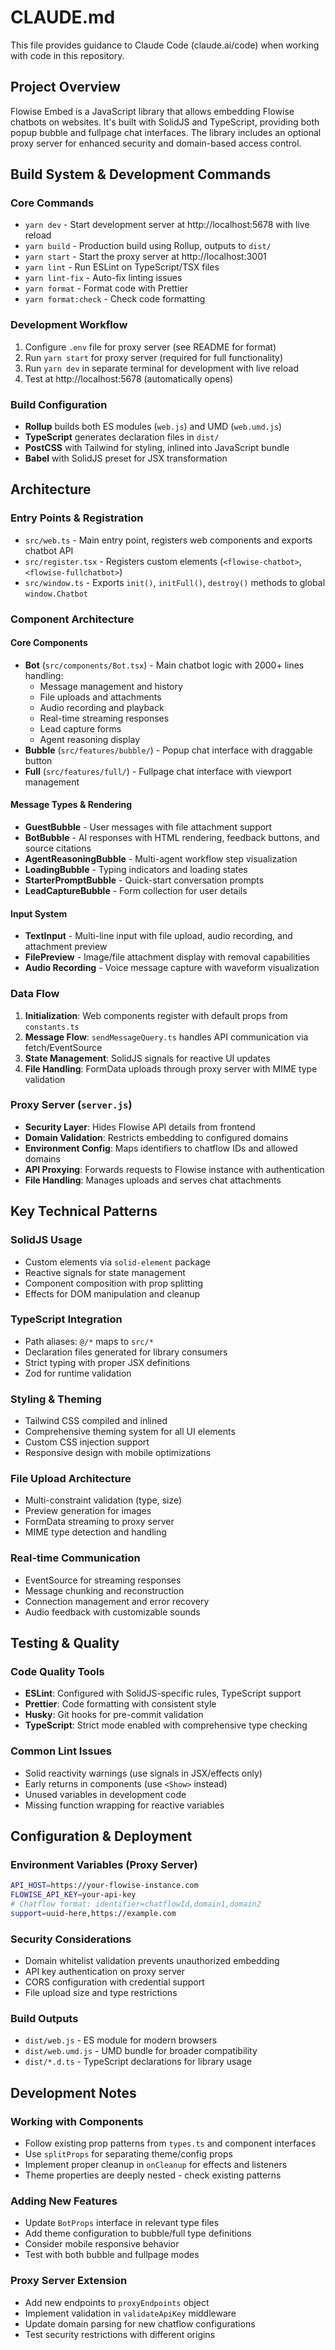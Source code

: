 # CLAUDE.md

This file provides guidance to Claude Code (claude.ai/code) when working with code in this repository.

## Project Overview

Flowise Embed is a JavaScript library that allows embedding Flowise chatbots on websites. It's built with SolidJS and TypeScript, providing both popup bubble and fullpage chat interfaces. The library includes an optional proxy server for enhanced security and domain-based access control.

## Build System & Development Commands

### Core Commands

- `yarn dev` - Start development server at http://localhost:5678 with live reload
- `yarn build` - Production build using Rollup, outputs to `dist/`
- `yarn start` - Start the proxy server at http://localhost:3001
- `yarn lint` - Run ESLint on TypeScript/TSX files
- `yarn lint-fix` - Auto-fix linting issues
- `yarn format` - Format code with Prettier
- `yarn format:check` - Check code formatting

### Development Workflow

1. Configure `.env` file for proxy server (see README for format)
2. Run `yarn start` for proxy server (required for full functionality)
3. Run `yarn dev` in separate terminal for development with live reload
4. Test at http://localhost:5678 (automatically opens)

### Build Configuration

- **Rollup** builds both ES modules (`web.js`) and UMD (`web.umd.js`)
- **TypeScript** generates declaration files in `dist/`
- **PostCSS** with Tailwind for styling, inlined into JavaScript bundle
- **Babel** with SolidJS preset for JSX transformation

## Architecture

### Entry Points & Registration

- `src/web.ts` - Main entry point, registers web components and exports chatbot API
- `src/register.tsx` - Registers custom elements (`<flowise-chatbot>`, `<flowise-fullchatbot>`)
- `src/window.ts` - Exports `init()`, `initFull()`, `destroy()` methods to global `window.Chatbot`

### Component Architecture

#### Core Components

- **Bot** (`src/components/Bot.tsx`) - Main chatbot logic with 2000+ lines handling:
  - Message management and history
  - File uploads and attachments
  - Audio recording and playback
  - Real-time streaming responses
  - Lead capture forms
  - Agent reasoning display
- **Bubble** (`src/features/bubble/`) - Popup chat interface with draggable button
- **Full** (`src/features/full/`) - Fullpage chat interface with viewport management

#### Message Types & Rendering

- **GuestBubble** - User messages with file attachment support
- **BotBubble** - AI responses with HTML rendering, feedback buttons, and source citations
- **AgentReasoningBubble** - Multi-agent workflow step visualization
- **LoadingBubble** - Typing indicators and loading states
- **StarterPromptBubble** - Quick-start conversation prompts
- **LeadCaptureBubble** - Form collection for user details

#### Input System

- **TextInput** - Multi-line input with file upload, audio recording, and attachment preview
- **FilePreview** - Image/file attachment display with removal capabilities
- **Audio Recording** - Voice message capture with waveform visualization

### Data Flow

1. **Initialization**: Web components register with default props from `constants.ts`
2. **Message Flow**: `sendMessageQuery.ts` handles API communication via fetch/EventSource
3. **State Management**: SolidJS signals for reactive UI updates
4. **File Handling**: FormData uploads through proxy server with MIME type validation

### Proxy Server (`server.js`)

- **Security Layer**: Hides Flowise API details from frontend
- **Domain Validation**: Restricts embedding to configured domains
- **Environment Config**: Maps identifiers to chatflow IDs and allowed domains
- **API Proxying**: Forwards requests to Flowise instance with authentication
- **File Handling**: Manages uploads and serves chat attachments

## Key Technical Patterns

### SolidJS Usage

- Custom elements via `solid-element` package
- Reactive signals for state management
- Component composition with prop splitting
- Effects for DOM manipulation and cleanup

### TypeScript Integration

- Path aliases: `@/*` maps to `src/*`
- Declaration files generated for library consumers
- Strict typing with proper JSX definitions
- Zod for runtime validation

### Styling & Theming

- Tailwind CSS compiled and inlined
- Comprehensive theming system for all UI elements
- Custom CSS injection support
- Responsive design with mobile optimizations

### File Upload Architecture

- Multi-constraint validation (type, size)
- Preview generation for images
- FormData streaming to proxy server
- MIME type detection and handling

### Real-time Communication

- EventSource for streaming responses
- Message chunking and reconstruction
- Connection management and error recovery
- Audio feedback with customizable sounds

## Testing & Quality

### Code Quality Tools

- **ESLint**: Configured with SolidJS-specific rules, TypeScript support
- **Prettier**: Code formatting with consistent style
- **Husky**: Git hooks for pre-commit validation
- **TypeScript**: Strict mode enabled with comprehensive type checking

### Common Lint Issues

- Solid reactivity warnings (use signals in JSX/effects only)
- Early returns in components (use `<Show>` instead)
- Unused variables in development code
- Missing function wrapping for reactive variables

## Configuration & Deployment

### Environment Variables (Proxy Server)

```bash
API_HOST=https://your-flowise-instance.com
FLOWISE_API_KEY=your-api-key
# Chatflow format: identifier=chatflowId,domain1,domain2
support=uuid-here,https://example.com
```

### Security Considerations

- Domain whitelist validation prevents unauthorized embedding
- API key authentication on proxy server
- CORS configuration with credential support
- File upload size and type restrictions

### Build Outputs

- `dist/web.js` - ES module for modern browsers
- `dist/web.umd.js` - UMD bundle for broader compatibility
- `dist/*.d.ts` - TypeScript declarations for library usage

## Development Notes

### Working with Components

- Follow existing prop patterns from `types.ts` and component interfaces
- Use `splitProps` for separating theme/config props
- Implement proper cleanup in `onCleanup` for effects and listeners
- Theme properties are deeply nested - check existing patterns

### Adding New Features

- Update `BotProps` interface in relevant type files
- Add theme configuration to bubble/full type definitions
- Consider mobile responsive behavior
- Test with both bubble and fullpage modes

### Proxy Server Extension

- Add new endpoints to `proxyEndpoints` object
- Implement validation in `validateApiKey` middleware
- Update domain parsing for new chatflow configurations
- Test security restrictions with different origins
